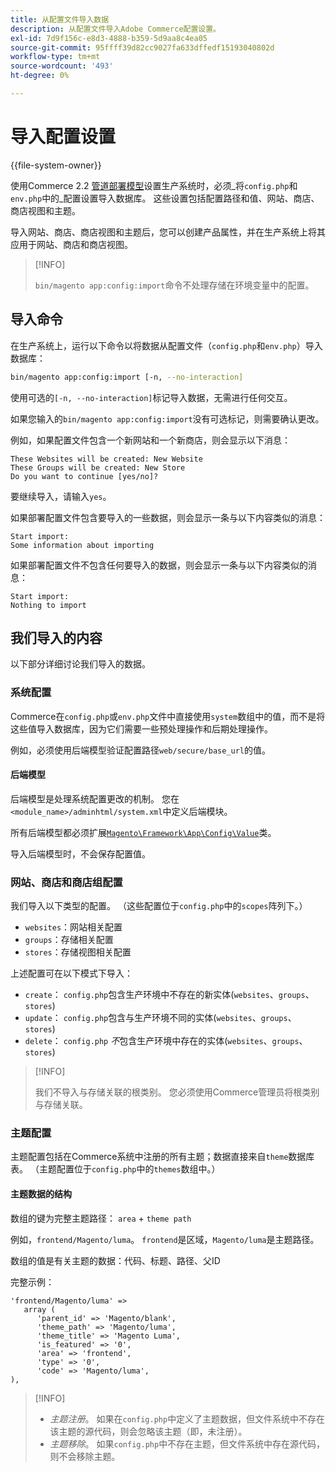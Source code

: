 ```yaml
---
title: 从配置文件导入数据
description: 从配置文件导入Adobe Commerce配置设置。
exl-id: 7d9f156c-e8d3-4888-b359-5d9aa8c4ea05
source-git-commit: 95ffff39d82cc9027fa633dffedf15193040802d
workflow-type: tm+mt
source-wordcount: '493'
ht-degree: 0%

---
```


# 导入配置设置

{{file-system-owner}}

使用Commerce 2.2 [管道部署模型](../deployment/technical-details.md)设置生产系统时，必须&#x200B;_将`config.php`和`env.php`中的_配置设置导入数据库。
这些设置包括配置路径和值、网站、商店、商店视图和主题。

导入网站、商店、商店视图和主题后，您可以创建产品属性，并在生产系统上将其应用于网站、商店和商店视图。

>[!INFO]
>
>`bin/magento app:config:import`命令不处理存储在环境变量中的配置。

## 导入命令

在生产系统上，运行以下命令以将数据从配置文件（`config.php`和`env.php`）导入数据库：

```bash
bin/magento app:config:import [-n, --no-interaction]
```

使用可选的`[-n, --no-interaction]`标记导入数据，无需进行任何交互。

如果您输入的`bin/magento app:config:import`没有可选标记，则需要确认更改。

例如，如果配置文件包含一个新网站和一个新商店，则会显示以下消息：

```terminal
These Websites will be created: New Website
These Groups will be created: New Store
Do you want to continue [yes/no]?
```

要继续导入，请输入`yes`。

如果部署配置文件包含要导入的一些数据，则会显示一条与以下内容类似的消息：

```terminal
Start import:
Some information about importing
```

如果部署配置文件不包含任何要导入的数据，则会显示一条与以下内容类似的消息：

```terminal
Start import:
Nothing to import
```

## 我们导入的内容

以下部分详细讨论我们导入的数据。

### 系统配置

Commerce在`config.php`或`env.php`文件中直接使用`system`数组中的值，而不是将这些值导入数据库，因为它们需要一些预处理操作和后期处理操作。

例如，必须使用后端模型验证配置路径`web/secure/base_url`的值。

#### 后端模型

后端模型是处理系统配置更改的机制。
您在`<module_name>/adminhtml/system.xml`中定义后端模块。

所有后端模型都必须扩展[`Magento\Framework\App\Config\Value`](https://github.com/magento/magento2/blob/2.4/lib/internal/Magento/Framework/App/Config/Value.php)类。

导入后端模型时，不会保存配置值。

### 网站、商店和商店组配置

我们导入以下类型的配置。
（这些配置位于`config.php`中的`scopes`阵列下。）

- `websites`：网站相关配置
- `groups`：存储相关配置
- `stores`：存储视图相关配置

上述配置可在以下模式下导入：

- `create`： `config.php`包含生产环境中不存在的新实体(`websites`、`groups`、`stores`)
- `update`： `config.php`包含与生产环境不同的实体(`websites`、`groups`、`stores`)
- `delete`： `config.php` _不_&#x200B;包含生产环境中存在的实体(`websites`、`groups`、`stores`)

>[!INFO]
>
>我们不导入与存储关联的根类别。 您必须使用Commerce管理员将根类别与存储关联。

### 主题配置

主题配置包括在Commerce系统中注册的所有主题；数据直接来自`theme`数据库表。 （主题配置位于`config.php`中的`themes`数组中。）

#### 主题数据的结构

数组的键为完整主题路径： `area` + `theme path`

例如，`frontend/Magento/luma`。
`frontend`是区域，`Magento/luma`是主题路径。

数组的值是有关主题的数据：代码、标题、路径、父ID

完整示例：

```php?start_inline=1
'frontend/Magento/luma' =>
   array (
      'parent_id' => 'Magento/blank',
      'theme_path' => 'Magento/luma',
      'theme_title' => 'Magento Luma',
      'is_featured' => '0',
      'area' => 'frontend',
      'type' => '0',
      'code' => 'Magento/luma',
),
```

>[!INFO]
>
>- _主题注册_。 如果在`config.php`中定义了主题数据，但文件系统中不存在该主题的源代码，则会忽略该主题（即，未注册）。
>- _主题移除_。 如果`config.php`中不存在主题，但文件系统中存在源代码，则不会移除主题。
